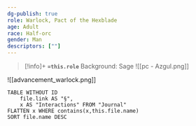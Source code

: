 ```yaml
---
dg-publish: true
role: Warlock, Pact of the Hexblade
age: Adult
race: Half-orc
gender: Man
descriptors: [""]
---
```


> [!info]+
> **`=this.role`**
> Background: Sage
>![[pc - Azgul.png]]

![[advancement_warlock.png]]

```dataview
TABLE WITHOUT ID
	file.link AS "§", 
	x AS "Interactions" FROM "Journal"
FLATTEN x WHERE contains(x,this.file.name) 
SORT file.name DESC
```



